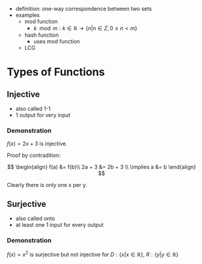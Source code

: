 - definition: one-way correspondence between two sets
- examples
	- mod function
		- $k\mod m: k \in \mathbb{R} \to \{ n| n \in Z, 0 \leq n < m \}$
	- hash function
		- uses mod function
	- LCG

# Types of Functions

## Injective

- also called 1-1
- 1 output for very input

### Demonstration

$f(x)=2x+3$ is injective.

Proof by contradition:

$$
\begin{align}
f(a) &= f(b)\\
2a + 3 &= 2b + 3 \\
\implies a &= b
\end{align}
$$

Clearly there is only one x per y.

## Surjective

- also called onto
- at least one 1 input for every output

### Demonstration

$f(x)=x^{2}$ is surjective but not injective for $D: \{ x|x\in\mathbb{R} \}$, $R:\{ y|y\in\mathbb{R} \}$

